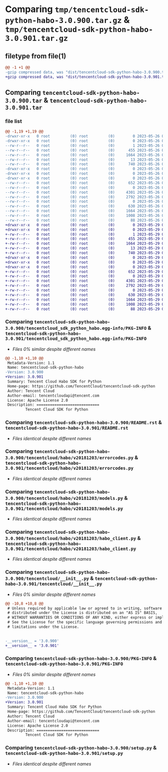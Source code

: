 # Comparing `tmp/tencentcloud-sdk-python-habo-3.0.900.tar.gz` & `tmp/tencentcloud-sdk-python-habo-3.0.901.tar.gz`

## filetype from file(1)

```diff
@@ -1 +1 @@
-gzip compressed data, was "dist/tencentcloud-sdk-python-habo-3.0.900.tar", last modified: Fri May 26 02:19:58 2023, max compression
+gzip compressed data, was "dist/tencentcloud-sdk-python-habo-3.0.901.tar", last modified: Mon May 29 02:28:55 2023, max compression
```

## Comparing `tencentcloud-sdk-python-habo-3.0.900.tar` & `tencentcloud-sdk-python-habo-3.0.901.tar`

### file list

```diff
@@ -1,19 +1,19 @@
-drwxr-xr-x   0 root         (0) root         (0)        0 2023-05-26 02:19:58.000000 tencentcloud-sdk-python-habo-3.0.900/
-drwxr-xr-x   0 root         (0) root         (0)        0 2023-05-26 02:19:58.000000 tencentcloud-sdk-python-habo-3.0.900/tencentcloud_sdk_python_habo.egg-info/
--rw-r--r--   0 root         (0) root         (0)        1 2023-05-26 02:19:58.000000 tencentcloud-sdk-python-habo-3.0.900/tencentcloud_sdk_python_habo.egg-info/dependency_links.txt
--rw-r--r--   0 root         (0) root         (0)      455 2023-05-26 02:19:58.000000 tencentcloud-sdk-python-habo-3.0.900/tencentcloud_sdk_python_habo.egg-info/SOURCES.txt
--rw-r--r--   0 root         (0) root         (0)     1664 2023-05-26 02:19:58.000000 tencentcloud-sdk-python-habo-3.0.900/tencentcloud_sdk_python_habo.egg-info/PKG-INFO
--rw-r--r--   0 root         (0) root         (0)       13 2023-05-26 02:19:58.000000 tencentcloud-sdk-python-habo-3.0.900/tencentcloud_sdk_python_habo.egg-info/top_level.txt
--rw-r--r--   0 root         (0) root         (0)      740 2023-05-26 02:19:58.000000 tencentcloud-sdk-python-habo-3.0.900/README.rst
-drwxr-xr-x   0 root         (0) root         (0)        0 2023-05-26 02:19:58.000000 tencentcloud-sdk-python-habo-3.0.900/tencentcloud/
-drwxr-xr-x   0 root         (0) root         (0)        0 2023-05-26 02:19:58.000000 tencentcloud-sdk-python-habo-3.0.900/tencentcloud/habo/
-drwxr-xr-x   0 root         (0) root         (0)        0 2023-05-26 02:19:58.000000 tencentcloud-sdk-python-habo-3.0.900/tencentcloud/habo/v20181203/
--rw-r--r--   0 root         (0) root         (0)      652 2023-05-26 02:19:58.000000 tencentcloud-sdk-python-habo-3.0.900/tencentcloud/habo/v20181203/errorcodes.py
--rw-r--r--   0 root         (0) root         (0)        0 2023-05-26 02:19:58.000000 tencentcloud-sdk-python-habo-3.0.900/tencentcloud/habo/v20181203/__init__.py
--rw-r--r--   0 root         (0) root         (0)     4301 2023-05-26 02:19:58.000000 tencentcloud-sdk-python-habo-3.0.900/tencentcloud/habo/v20181203/models.py
--rw-r--r--   0 root         (0) root         (0)     2792 2023-05-26 02:19:58.000000 tencentcloud-sdk-python-habo-3.0.900/tencentcloud/habo/v20181203/habo_client.py
--rw-r--r--   0 root         (0) root         (0)        0 2023-05-26 02:19:58.000000 tencentcloud-sdk-python-habo-3.0.900/tencentcloud/habo/__init__.py
--rw-r--r--   0 root         (0) root         (0)      630 2023-05-26 02:19:58.000000 tencentcloud-sdk-python-habo-3.0.900/tencentcloud/__init__.py
--rw-r--r--   0 root         (0) root         (0)     1664 2023-05-26 02:19:58.000000 tencentcloud-sdk-python-habo-3.0.900/PKG-INFO
--rw-r--r--   0 root         (0) root         (0)     1008 2023-05-26 02:19:58.000000 tencentcloud-sdk-python-habo-3.0.900/setup.py
--rw-r--r--   0 root         (0) root         (0)       88 2023-05-26 02:19:58.000000 tencentcloud-sdk-python-habo-3.0.900/setup.cfg
+drwxr-xr-x   0 root         (0) root         (0)        0 2023-05-29 02:28:55.000000 tencentcloud-sdk-python-habo-3.0.901/
+drwxr-xr-x   0 root         (0) root         (0)        0 2023-05-29 02:28:55.000000 tencentcloud-sdk-python-habo-3.0.901/tencentcloud_sdk_python_habo.egg-info/
+-rw-r--r--   0 root         (0) root         (0)        1 2023-05-29 02:28:55.000000 tencentcloud-sdk-python-habo-3.0.901/tencentcloud_sdk_python_habo.egg-info/dependency_links.txt
+-rw-r--r--   0 root         (0) root         (0)      455 2023-05-29 02:28:55.000000 tencentcloud-sdk-python-habo-3.0.901/tencentcloud_sdk_python_habo.egg-info/SOURCES.txt
+-rw-r--r--   0 root         (0) root         (0)     1664 2023-05-29 02:28:55.000000 tencentcloud-sdk-python-habo-3.0.901/tencentcloud_sdk_python_habo.egg-info/PKG-INFO
+-rw-r--r--   0 root         (0) root         (0)       13 2023-05-29 02:28:55.000000 tencentcloud-sdk-python-habo-3.0.901/tencentcloud_sdk_python_habo.egg-info/top_level.txt
+-rw-r--r--   0 root         (0) root         (0)      740 2023-05-29 02:28:55.000000 tencentcloud-sdk-python-habo-3.0.901/README.rst
+drwxr-xr-x   0 root         (0) root         (0)        0 2023-05-29 02:28:55.000000 tencentcloud-sdk-python-habo-3.0.901/tencentcloud/
+drwxr-xr-x   0 root         (0) root         (0)        0 2023-05-29 02:28:55.000000 tencentcloud-sdk-python-habo-3.0.901/tencentcloud/habo/
+drwxr-xr-x   0 root         (0) root         (0)        0 2023-05-29 02:28:55.000000 tencentcloud-sdk-python-habo-3.0.901/tencentcloud/habo/v20181203/
+-rw-r--r--   0 root         (0) root         (0)      652 2023-05-29 02:28:55.000000 tencentcloud-sdk-python-habo-3.0.901/tencentcloud/habo/v20181203/errorcodes.py
+-rw-r--r--   0 root         (0) root         (0)        0 2023-05-29 02:28:55.000000 tencentcloud-sdk-python-habo-3.0.901/tencentcloud/habo/v20181203/__init__.py
+-rw-r--r--   0 root         (0) root         (0)     4301 2023-05-29 02:28:55.000000 tencentcloud-sdk-python-habo-3.0.901/tencentcloud/habo/v20181203/models.py
+-rw-r--r--   0 root         (0) root         (0)     2792 2023-05-29 02:28:55.000000 tencentcloud-sdk-python-habo-3.0.901/tencentcloud/habo/v20181203/habo_client.py
+-rw-r--r--   0 root         (0) root         (0)        0 2023-05-29 02:28:55.000000 tencentcloud-sdk-python-habo-3.0.901/tencentcloud/habo/__init__.py
+-rw-r--r--   0 root         (0) root         (0)      630 2023-05-29 02:28:55.000000 tencentcloud-sdk-python-habo-3.0.901/tencentcloud/__init__.py
+-rw-r--r--   0 root         (0) root         (0)     1664 2023-05-29 02:28:55.000000 tencentcloud-sdk-python-habo-3.0.901/PKG-INFO
+-rw-r--r--   0 root         (0) root         (0)     1008 2023-05-29 02:28:55.000000 tencentcloud-sdk-python-habo-3.0.901/setup.py
+-rw-r--r--   0 root         (0) root         (0)       88 2023-05-29 02:28:55.000000 tencentcloud-sdk-python-habo-3.0.901/setup.cfg
```

### Comparing `tencentcloud-sdk-python-habo-3.0.900/tencentcloud_sdk_python_habo.egg-info/PKG-INFO` & `tencentcloud-sdk-python-habo-3.0.901/tencentcloud_sdk_python_habo.egg-info/PKG-INFO`

 * *Files 0% similar despite different names*

```diff
@@ -1,10 +1,10 @@
 Metadata-Version: 1.1
 Name: tencentcloud-sdk-python-habo
-Version: 3.0.900
+Version: 3.0.901
 Summary: Tencent Cloud Habo SDK for Python
 Home-page: https://github.com/TencentCloud/tencentcloud-sdk-python
 Author: Tencent Cloud
 Author-email: tencentcloudapi@tencent.com
 License: Apache License 2.0
 Description: ============================
         Tencent Cloud SDK for Python
```

### Comparing `tencentcloud-sdk-python-habo-3.0.900/README.rst` & `tencentcloud-sdk-python-habo-3.0.901/README.rst`

 * *Files identical despite different names*

### Comparing `tencentcloud-sdk-python-habo-3.0.900/tencentcloud/habo/v20181203/errorcodes.py` & `tencentcloud-sdk-python-habo-3.0.901/tencentcloud/habo/v20181203/errorcodes.py`

 * *Files identical despite different names*

### Comparing `tencentcloud-sdk-python-habo-3.0.900/tencentcloud/habo/v20181203/models.py` & `tencentcloud-sdk-python-habo-3.0.901/tencentcloud/habo/v20181203/models.py`

 * *Files identical despite different names*

### Comparing `tencentcloud-sdk-python-habo-3.0.900/tencentcloud/habo/v20181203/habo_client.py` & `tencentcloud-sdk-python-habo-3.0.901/tencentcloud/habo/v20181203/habo_client.py`

 * *Files identical despite different names*

### Comparing `tencentcloud-sdk-python-habo-3.0.900/tencentcloud/__init__.py` & `tencentcloud-sdk-python-habo-3.0.901/tencentcloud/__init__.py`

 * *Files 0% similar despite different names*

```diff
@@ -10,8 +10,8 @@
 # Unless required by applicable law or agreed to in writing, software
 # distributed under the License is distributed on an "AS IS" BASIS,
 # WITHOUT WARRANTIES OR CONDITIONS OF ANY KIND, either express or implied.
 # See the License for the specific language governing permissions and
 # limitations under the License.
 
 
-__version__ = '3.0.900'
+__version__ = '3.0.901'
```

### Comparing `tencentcloud-sdk-python-habo-3.0.900/PKG-INFO` & `tencentcloud-sdk-python-habo-3.0.901/PKG-INFO`

 * *Files 0% similar despite different names*

```diff
@@ -1,10 +1,10 @@
 Metadata-Version: 1.1
 Name: tencentcloud-sdk-python-habo
-Version: 3.0.900
+Version: 3.0.901
 Summary: Tencent Cloud Habo SDK for Python
 Home-page: https://github.com/TencentCloud/tencentcloud-sdk-python
 Author: Tencent Cloud
 Author-email: tencentcloudapi@tencent.com
 License: Apache License 2.0
 Description: ============================
         Tencent Cloud SDK for Python
```

### Comparing `tencentcloud-sdk-python-habo-3.0.900/setup.py` & `tencentcloud-sdk-python-habo-3.0.901/setup.py`

 * *Files identical despite different names*

